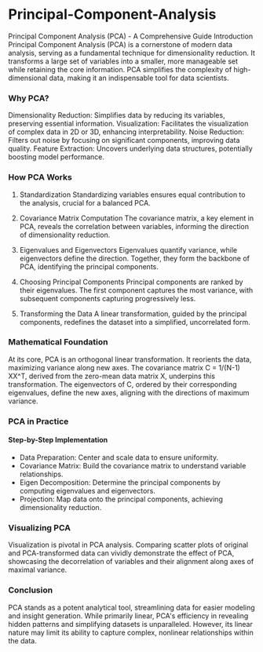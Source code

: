 # Principal-Component-Analysis
Principal Component Analysis (PCA) - A Comprehensive Guide
Introduction
Principal Component Analysis (PCA) is a cornerstone of modern data analysis, serving as a fundamental technique for dimensionality reduction. It transforms a large set of variables into a smaller, more manageable set while retaining the core information. PCA simplifies the complexity of high-dimensional data, making it an indispensable tool for data scientists.

### Why PCA?
Dimensionality Reduction: Simplifies data by reducing its variables, preserving essential information.
Visualization: Facilitates the visualization of complex data in 2D or 3D, enhancing interpretability.
Noise Reduction: Filters out noise by focusing on significant components, improving data quality.
Feature Extraction: Uncovers underlying data structures, potentially boosting model performance.

### How PCA Works
1. Standardization
Standardizing variables ensures equal contribution to the analysis, crucial for a balanced PCA.

2. Covariance Matrix Computation
The covariance matrix, a key element in PCA, reveals the correlation between variables, informing the direction of dimensionality reduction.

3. Eigenvalues and Eigenvectors
Eigenvalues quantify variance, while eigenvectors define the direction. Together, they form the backbone of PCA, identifying the principal components.

4. Choosing Principal Components
Principal components are ranked by their eigenvalues. The first component captures the most variance, with subsequent components capturing progressively less.

5. Transforming the Data
A linear transformation, guided by the principal components, redefines the dataset into a simplified, uncorrelated form.

### Mathematical Foundation
At its core, PCA is an orthogonal linear transformation. It reorients the data, maximizing variance along new axes. The covariance matrix C = 1/(N-1) XX^T, derived from the zero-mean data matrix X, underpins this transformation. The eigenvectors of C, ordered by their corresponding eigenvalues, define the new axes, aligning with the directions of maximum variance.

### PCA in Practice
#### Step-by-Step Implementation
* Data Preparation: Center and scale data to ensure uniformity.
* Covariance Matrix: Build the covariance matrix to understand variable relationships.
* Eigen Decomposition: Determine the principal components by computing eigenvalues and eigenvectors.
* Projection: Map data onto the principal components, achieving dimensionality reduction.

### Visualizing PCA
Visualization is pivotal in PCA analysis. Comparing scatter plots of original and PCA-transformed data can vividly demonstrate the effect of PCA, showcasing the decorrelation of variables and their alignment along axes of maximal variance.

### Conclusion
PCA stands as a potent analytical tool, streamlining data for easier modeling and insight generation. While primarily linear, PCA's efficiency in revealing hidden patterns and simplifying datasets is unparalleled. However, its linear nature may limit its ability to capture complex, nonlinear relationships within the data.
